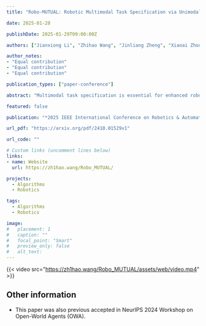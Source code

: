 ```yaml
---
title: "Robo-MUTUAL: Robotic Multimodal Task Specification via Unimodal Learning"

date: 2025-01-28

publishDate: 2025-01-29T09:00:00Z

authors: ["Jianxiong Li", "Zhihao Wang", "Jinliang Zheng", "Xiaoai Zhou", "Guanming Wang", "Guanglu Song", "Yu Liu", "Jingjing Liu", "Ya-Qin Zhang", "Junzhi Yu", "Xianyuan Zhan"]

author_notes:
- "Equal contribution"
- "Equal contribution"
- "Equal contribution"

publication_types: ["paper-conference"]

abstract: "Multimodal task specification is essential for enhanced robotic performance, where Cross-modality Alignment enables the robot to holistically understand complex task instructions. Directly annotating multimodal instructions for model training proves impractical, due to the sparsity of paired multimodal data. In this study, we demonstrate that by leveraging unimodal instructions abundant in real data, we can effectively teach robots to learn multimodal task specifications. First, we endow the robot with strong Cross-modality Alignment capabilities, by pretraining a robotic multimodal encoder using extensive out-of-domain data. Then, we employ two Collapse and Corrupt operations to further bridge the remaining modality gap in the learned multimodal representation. This approach projects different modalities of identical task goal as interchangeable representations, thus enabling accurate robotic operations within a well-aligned multimodal latent space. Evaluation across more than 130 tasks and 4000 evaluations on both simulated LIBERO benchmark and real robot platforms showcases the superior capabilities of our proposed framework, demonstrating significant advantage in overcoming data constraints in robotic learning."

featured: false

publication: "*2025 IEEE International Conference on Robotics & Automation (ICRA 2025)*"

url_pdf: "https://arxiv.org/pdf/2410.01529v1"

url_code: ""

# Custom links (uncomment lines below)
links:
- name: Website
  url: https://zh1hao.wang/Robo_MUTUAL/

projects: 
  - Algorithms  
  - Robotics

tags:
  - Algorithms
  - Robotics

image:
#   placement: 1
#   caption: ""
#   focal_point: "Smart"
#   preview_only: false
#   alt_text:
---
```

{{< video src="https://zh1hao.wang/Robo_MUTUAL/assets/web/video.mp4" >}}

## **Other information**
- This paper was also previous accepted in NeurIPS 2024 Workshop on Open-World Agents (OWA).
